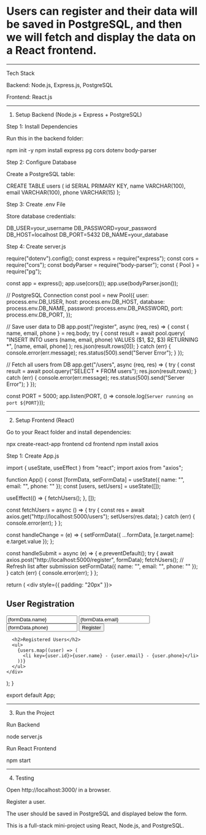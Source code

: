 # Users can register and their data will be saved in PostgreSQL, and then we will fetch and display the data on a React frontend.


---

Tech Stack

Backend: Node.js, Express.js, PostgreSQL

Frontend: React.js



---

1. Setup Backend (Node.js + Express + PostgreSQL)

Step 1: Install Dependencies

Run this in the backend folder:

npm init -y
npm install express pg cors dotenv body-parser

Step 2: Configure Database

Create a PostgreSQL table:

CREATE TABLE users (
    id SERIAL PRIMARY KEY,
    name VARCHAR(100),
    email VARCHAR(100),
    phone VARCHAR(15)
);

Step 3: Create .env File

Store database credentials:

DB_USER=your_username
DB_PASSWORD=your_password
DB_HOST=localhost
DB_PORT=5432
DB_NAME=your_database

Step 4: Create server.js

require("dotenv").config();
const express = require("express");
const cors = require("cors");
const bodyParser = require("body-parser");
const { Pool } = require("pg");

const app = express();
app.use(cors());
app.use(bodyParser.json());

// PostgreSQL Connection
const pool = new Pool({
  user: process.env.DB_USER,
  host: process.env.DB_HOST,
  database: process.env.DB_NAME,
  password: process.env.DB_PASSWORD,
  port: process.env.DB_PORT,
});

// Save user data to DB
app.post("/register", async (req, res) => {
  const { name, email, phone } = req.body;
  try {
    const result = await pool.query(
      "INSERT INTO users (name, email, phone) VALUES ($1, $2, $3) RETURNING *",
      [name, email, phone]
    );
    res.json(result.rows[0]);
  } catch (err) {
    console.error(err.message);
    res.status(500).send("Server Error");
  }
});

// Fetch all users from DB
app.get("/users", async (req, res) => {
  try {
    const result = await pool.query("SELECT * FROM users");
    res.json(result.rows);
  } catch (err) {
    console.error(err.message);
    res.status(500).send("Server Error");
  }
});

const PORT = 5000;
app.listen(PORT, () => console.log(`Server running on port ${PORT}`));


---

2. Setup Frontend (React)

Go to your React folder and install dependencies:

npx create-react-app frontend
cd frontend
npm install axios

Step 1: Create App.js

import { useState, useEffect } from "react";
import axios from "axios";

function App() {
  const [formData, setFormData] = useState({ name: "", email: "", phone: "" });
  const [users, setUsers] = useState([]);

  useEffect(() => {
    fetchUsers();
  }, []);

  const fetchUsers = async () => {
    try {
      const res = await axios.get("http://localhost:5000/users");
      setUsers(res.data);
    } catch (err) {
      console.error(err);
    }
  };

  const handleChange = (e) => {
    setFormData({ ...formData, [e.target.name]: e.target.value });
  };

  const handleSubmit = async (e) => {
    e.preventDefault();
    try {
      await axios.post("http://localhost:5000/register", formData);
      fetchUsers(); // Refresh list after submission
      setFormData({ name: "", email: "", phone: "" });
    } catch (err) {
      console.error(err);
    }
  };

  return (
    <div style={{ padding: "20px" }}>
      <h2>User Registration</h2>
      <form onSubmit={handleSubmit}>
        <input type="text" name="name" placeholder="Name" value={formData.name} onChange={handleChange} required />
        <input type="email" name="email" placeholder="Email" value={formData.email} onChange={handleChange} required />
        <input type="text" name="phone" placeholder="Phone" value={formData.phone} onChange={handleChange} required />
        <button type="submit">Register</button>
      </form>

      <h2>Registered Users</h2>
      <ul>
        {users.map((user) => (
          <li key={user.id}>{user.name} - {user.email} - {user.phone}</li>
        ))}
      </ul>
    </div>
  );
}

export default App;


---

3. Run the Project

Run Backend

node server.js

Run React Frontend

npm start


---

4. Testing

Open http://localhost:3000/ in a browser.

Register a user.

The user should be saved in PostgreSQL and displayed below the form.


This is a full-stack mini-project using React, Node.js, and PostgreSQL.

